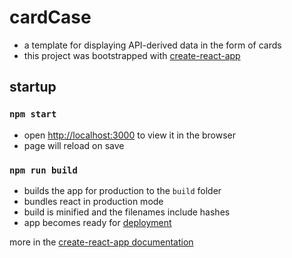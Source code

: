 # cardCase

* a template for displaying API-derived data in the form of cards
* this project was bootstrapped with [create-react-app](https://github.com/facebook/create-react-app)

## startup

### `npm start`

* open [http://localhost:3000](http://localhost:3000) to view it in the browser
* page will reload on save

### `npm run build`

* builds the app for production to the `build` folder
* bundles react in production mode
* build is minified and the filenames include hashes
* app becomes ready for [deployment](https://facebook.github.io/create-react-app/docs/deployment) 

more in the [create-react-app documentation](https://facebook.github.io/create-react-app/docs/getting-started)